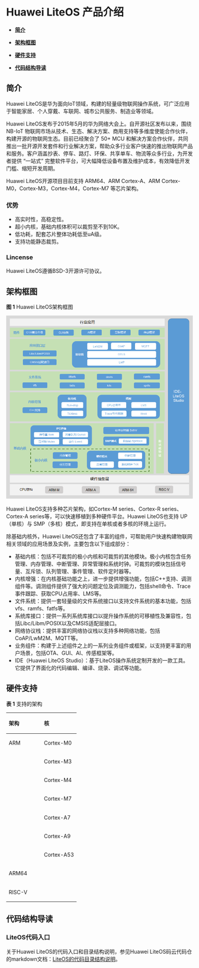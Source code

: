 # Huawei LiteOS 产品介绍

-   **[简介](#简介)**

-   **[架构框图](#架构框图)**

-   **[硬件支持](#硬件支持)**

-   **[代码结构导读](#代码结构导读)**

<h2 id="简介">简介</h2>

Huawei LiteOS是华为面向IoT领域，构建的轻量级物联网操作系统，可广泛应用于智能家居、个人穿戴、车联网、城市公共服务、制造业等领域。

Huawei LiteOS发布于2015年5月的华为网络大会上。自开源社区发布以来，围绕 NB-IoT 物联网市场从技术、生态、解决方案、商用支持等多维度使能合作伙伴，构建开源的物联网生态。目前已经聚合了 50+ MCU 和解决方案合作伙伴，共同推出一批开源开发套件和行业解决方案，帮助众多行业客户快速的推出物联网产品和服务。客户涵盖抄表、停车、路灯、环保、共享单车、物流等众多行业，为开发者提供 “一站式” 完整软件平台，可大幅降低设备布置及维护成本，有效降低开发门槛、缩短开发周期。

Huawei LiteOS开源项目目前支持 ARM64、ARM Cortex-A、ARM Cortex-M0，Cortex-M3，Cortex-M4，Cortex-M7 等芯片架构。

### 优势

-   高实时性，高稳定性。
-   超小内核，基础内核体积可以裁剪至不到10K。
-   低功耗，配套芯片整体功耗低至uA级。
-   支持功能静态裁剪。

### Lincense

Huawei LiteOS遵循BSD-3开源许可协议。

<h2 id="架构框图">架构框图</h2>

**图 1**  Huawei LiteOS架构框图<a name="fig15710165065411"></a>


![](figures/introduction/Huawei_LiteOS_architecture.png)

Huawei LiteOS支持多种芯片架构，如Cortex-M series、Cortex-R series、Cortex-A series等，可以快速移植到多种硬件平台。Huawei LiteOS也支持 UP（单核）与 SMP（多核）模式，即支持在单核或者多核的环境上运行。

除基础内核外，Huawei LiteOS还包含了丰富的组件，可帮助用户快速构建物联网相关领域的应用场景及实例，主要包含以下组成部分：

-   基础内核：包括不可裁剪的极小内核和可裁剪的其他模块。极小内核包含任务管理、内存管理、中断管理、异常管理和系统时钟。可裁剪的模块包括信号量、互斥锁、队列管理、事件管理、软件定时器等。
-   内核增强：在内核基础功能之上，进一步提供增强功能，包括C++支持、调测组件等。调测组件提供了强大的问题定位及调测能力，包括shell命令、Trace事件跟踪、获取CPU占用率、LMS等。
-   文件系统：提供一套轻量级的文件系统接口以支持文件系统的基本功能，包括vfs、ramfs、fatfs等。
-   系统库接口：提供一系列系统库接口以提升操作系统的可移植性及兼容性，包括Libc/Libm/POSIX以及CMSIS适配层接口。
-   网络协议栈：提供丰富的网络协议栈以支持多种网络功能，包括CoAP/LwM2M、MQTT等。
-   业务组件：构建于上述组件之上的一系列业务组件或框架，以支持更丰富的用户场景，包括OTA、GUI、AI、传感框架等。
-   IDE（Huawei LiteOS Studio）：基于LiteOS操作系统定制开发的一款工具。它提供了界面化的代码编辑、编译、烧录、调试等功能。

<h2 id="硬件支持">硬件支持</h2>

**表 1**  支持的架构

<a name="table1174111111341"></a>
<table><thead align="left"><tr id="row157411111645"><th class="cellrowborder" valign="top" width="50%" id="mcps1.2.3.1.1"><p id="p1874115117419"><a name="p1874115117419"></a><a name="p1874115117419"></a>架构</p>
</th>
<th class="cellrowborder" valign="top" width="50%" id="mcps1.2.3.1.2"><p id="p107416114419"><a name="p107416114419"></a><a name="p107416114419"></a>核</p>
</th>
</tr>
</thead>
<tbody><tr id="row187410111244"><td class="cellrowborder" valign="top" width="50%" headers="mcps1.2.3.1.1 "><p id="p721512579614"><a name="p721512579614"></a><a name="p721512579614"></a>ARM</p>
</td>
<td class="cellrowborder" valign="top" width="50%" headers="mcps1.2.3.1.2 "><p id="p6215175714614"><a name="p6215175714614"></a><a name="p6215175714614"></a>Cortex-M0</p>
</td>
</tr>
<tr id="row18741141114412"><td class="cellrowborder" valign="top" width="50%" headers="mcps1.2.3.1.1 ">&nbsp;&nbsp;</td>
<td class="cellrowborder" valign="top" width="50%" headers="mcps1.2.3.1.2 "><p id="p1521595713611"><a name="p1521595713611"></a><a name="p1521595713611"></a>Cortex-M3</p>
</td>
</tr>
<tr id="row37416111417"><td class="cellrowborder" valign="top" width="50%" headers="mcps1.2.3.1.1 ">&nbsp;&nbsp;</td>
<td class="cellrowborder" valign="top" width="50%" headers="mcps1.2.3.1.2 "><p id="p102158577613"><a name="p102158577613"></a><a name="p102158577613"></a>Cortex-M4</p>
</td>
</tr>
<tr id="row6741111340"><td class="cellrowborder" valign="top" width="50%" headers="mcps1.2.3.1.1 ">&nbsp;&nbsp;</td>
<td class="cellrowborder" valign="top" width="50%" headers="mcps1.2.3.1.2 "><p id="p82151577616"><a name="p82151577616"></a><a name="p82151577616"></a>Cortex-M7</p>
</td>
</tr>
<tr id="row10741011246"><td class="cellrowborder" valign="top" width="50%" headers="mcps1.2.3.1.1 ">&nbsp;&nbsp;</td>
<td class="cellrowborder" valign="top" width="50%" headers="mcps1.2.3.1.2 "><p id="p162151457462"><a name="p162151457462"></a><a name="p162151457462"></a>Cortex-A7</p>
</td>
</tr>
<tr id="row1618983181011"><td class="cellrowborder" valign="top" width="50%" headers="mcps1.2.3.1.1 ">&nbsp;&nbsp;</td>
<td class="cellrowborder" valign="top" width="50%" headers="mcps1.2.3.1.2 "><p id="p8215357261"><a name="p8215357261"></a><a name="p8215357261"></a>Cortex-A9</p>
</td>
</tr>
<tr id="row1246710552912"><td class="cellrowborder" valign="top" width="50%" headers="mcps1.2.3.1.1 ">&nbsp;&nbsp;</td>
<td class="cellrowborder" valign="top" width="50%" headers="mcps1.2.3.1.2 "><p id="p5723194014101"><a name="p5723194014101"></a><a name="p5723194014101"></a>Cortex-A53</p>
</td>
</tr>
<tr id="row14722240151019"><td class="cellrowborder" valign="top" width="50%" headers="mcps1.2.3.1.1 "><p id="p117221440111011"><a name="p117221440111011"></a><a name="p117221440111011"></a>ARM64</p>
</td>
<td class="cellrowborder" valign="top" width="50%" headers="mcps1.2.3.1.2 ">&nbsp;&nbsp;</td>
</tr>
<tr id="row5168183681011"><td class="cellrowborder" valign="top" width="50%" headers="mcps1.2.3.1.1 "><p id="p91693365104"><a name="p91693365104"></a><a name="p91693365104"></a>RISC-V</p>
</td>
<td class="cellrowborder" valign="top" width="50%" headers="mcps1.2.3.1.2 ">&nbsp;&nbsp;</td>
</tr>
</tbody>
</table>

<h2 id="代码结构导读">代码结构导读</h2>

### LiteOS代码入口

关于Huawei LiteOS的代码入口和目录结构说明，参见Huawei LiteOS码云代码仓的markdown文档：[LiteOS的代码目录结构说明](LiteOS_Code_Info.md)。
